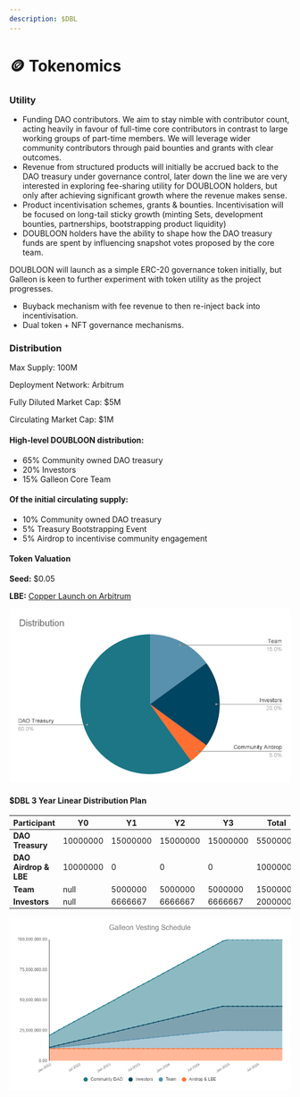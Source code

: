 ```yaml
---
description: $DBL
---
```


# 🪙 Tokenomics

### **Utility**

* Funding DAO contributors. We aim to stay nimble with contributor count, acting heavily in favour of full-time core contributors in contrast to large working groups of part-time members. We will leverage wider community contributors through paid bounties and grants with clear outcomes.&#x20;
* Revenue from structured products will initially be accrued back to the DAO treasury under governance control, later down the line we are very interested in exploring fee-sharing utility for DOUBLOON holders, but only after achieving significant growth where the revenue makes sense.&#x20;
* Product incentivisation schemes, grants & bounties. Incentivisation will be focused on long-tail sticky growth (minting Sets, development bounties, partnerships, bootstrapping product liquidity)&#x20;
* DOUBLOON holders have the ability to shape how the DAO treasury funds are spent by influencing snapshot votes proposed by the core team.

DOUBLOON will launch as a simple ERC-20 governance token initially, but Galleon is keen to further experiment with token utility as the project progresses.&#x20;

* Buyback mechanism with fee revenue to then re-inject back into incentivisation.
* Dual token + NFT governance mechanisms.

### Distribution

Max Supply: 100M&#x20;

Deployment Network: Arbitrum&#x20;

Fully Diluted Market Cap: $5M

Circulating Market Cap: $1M

#### **High-level DOUBLOON distribution:**

* 65% Community owned DAO treasury
* 20% Investors
* 15% Galleon Core Team

#### **Of the initial circulating supply:**

* 10% Community owned DAO treasury
* 5% Treasury Bootstrapping Event
* 5% Airdrop to incentivise community engagement

#### Token Valuation

**Seed:** $0.05

**LBE:** [Copper Launch on Arbitrum](https://arbitrum.copperlaunch.com/pools/0x2dB615Fe592EC8B147a40df788C829D08Fbb6F65)



![](../.gitbook/assets/unnamed.png)

#### $DBL 3 Year Linear Distribution Plan

<table><thead><tr><th>Participant</th><th data-type="number">Y0</th><th data-type="number">Y1</th><th data-type="number">Y2</th><th data-type="number">Y3</th><th data-type="number">Total</th></tr></thead><tbody><tr><td><strong>DAO Treasury</strong></td><td>10000000</td><td>15000000</td><td>15000000</td><td>15000000</td><td>55000000</td></tr><tr><td><strong>DAO Airdrop &#x26; LBE</strong></td><td>10000000</td><td>0</td><td>0</td><td>0</td><td>10000000</td></tr><tr><td><strong>Team</strong></td><td>null</td><td>5000000</td><td>5000000</td><td>5000000</td><td>15000000</td></tr><tr><td><strong>Investors</strong></td><td>null</td><td>6666667</td><td>6666667</td><td>6666667</td><td>20000000</td></tr></tbody></table>

![](../.gitbook/assets/unknown.png)
